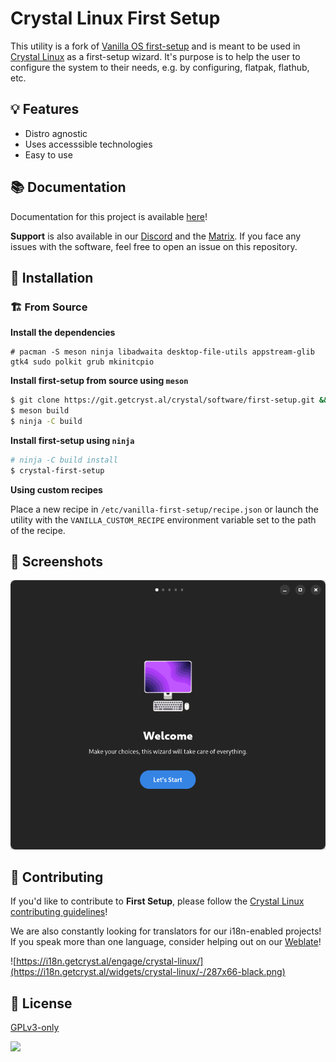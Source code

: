 # Crystal Linux First Setup
This utility is a fork of [Vanilla OS first-setup](https://github.com/Vanilla-OS/first-setup) and is meant to be used in [Crystal Linux](https://getcryst.al/site)</a> 
as a first-setup wizard. It's purpose is to help the user to configure the 
system to their needs, e.g. by configuring, flatpak, flathub, etc.

## 💡 Features

- Distro agnostic
- Uses accesssible technologies
- Easy to use

## 📚 Documentation

Documentation for this project is available [here](https://docs.getcryst.al)!

**Support** is also available in our [Discord](https://getcryst.al/discord) and the [Matrix](https://matrix.to/#/#space:getcryst.al). If you face any issues with the software, feel free to open an issue on this repository.

## 💾 Installation
### 🏗 From Source

**Install the dependencies**

```
# pacman -S meson ninja libadwaita desktop-file-utils appstream-glib gtk4 sudo polkit grub mkinitcpio
```

**Install first-setup from source using `meson`**
```bash
$ git clone https://git.getcryst.al/crystal/software/first-setup.git && cd first-setup
$ meson build
$ ninja -C build
```

 **Install first-setup using `ninja`**
```bash
# ninja -C build install
$ crystal-first-setup
```


**Using custom recipes**

Place a new recipe in `/etc/vanilla-first-setup/recipe.json` or launch the
utility with the `VANILLA_CUSTOM_RECIPE` environment variable set to the path
of the recipe.

## 📸 Screenshots

![App Screenshot](/data/screenshot-1.png)

## 🙌 Contributing

If you'd like to contribute to **First Setup**, please follow the [Crystal Linux contributing guidelines](https://git.getcryst.al/crystal/info/-/blob/main/CONTRIBUTING.md)!

We are also constantly looking for translators for our i18n-enabled projects! If you speak more than one language, consider helping out on our [Weblate](https://i18n.getcryst.al)!

![https://i18n.getcryst.al/engage/crystal-linux/](https://i18n.getcryst.al/widgets/crystal-linux/-/287x66-black.png)


## 📜 License

[GPLv3-only](https://choosealicense.com/licenses/gpl-3.0/)

![](https://git.getcryst.al/crystal/misc/branding/-/raw/main/banners/README-banner.png)
